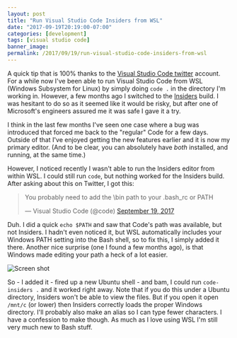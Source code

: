 ```yaml
---
layout: post
title: "Run Visual Studio Code Insiders from WSL"
date: "2017-09-19T20:19:00-07:00"
categories: [development]
tags: [visual studio code]
banner_image: 
permalink: /2017/09/19/run-visual-studio-code-insiders-from-wsl
---
```


A quick tip that is 100% thanks to the [Visual Studio Code twitter](https://twitter.com/code) account. For a while now I've been able to run Visual Studio Code from WSL (Windows Subsystem for Linux) by simply doing `code .` in the directory I'm working in. However, a few months ago I switched to the [Insiders](https://code.visualstudio.com/insiders) build. I was hesitant to do so as it seemed like it would be risky, but after one of Microsoft's engineers assured me it was safe I gave it a try.

I think in the last few months I've seen one case where a bug was introduced that forced me back to the "regular" Code for a few days. Outside of that I've enjoyed getting the new features earlier and it is now my primary editor. (And to be clear, you can absolutely have *both* installed, and running, at the same time.)

However, I noticed recently I wasn't able to run the Insiders editor from within WSL. I could still run `code`, but nothing worked for the Insiders build. After asking about this on Twitter, I got this:

<blockquote class="twitter-tweet" data-lang="en"><p lang="en" dir="ltr">You probably need to add the \bin path to your .bash_rc or PATH</p>&mdash; Visual Studio Code (@code) <a href="https://twitter.com/code/status/910264600385396736">September 19, 2017</a></blockquote>
<script async src="//platform.twitter.com/widgets.js" charset="utf-8"></script>


Duh. I did a quick `echo $PATH` and saw that Code's path was available, but not Insiders. I hadn't even noticed it, but WSL automatically includes your Windows PATH setting into the Bash shell, so to fix this, I simply added it there. Another nice surprise (one I found a few months ago), is that Windows made editing your path a heck of a lot easier.

![Screen shot](https://static.raymondcamden.com/images/2017/9/vsci3.jpg)

So - I added it - fired up a new Ubuntu shell - and bam, I could run `code-insiders .` and it worked right away. Note that if you do this under a Ubuntu directory, Insiders won't be able to view the files. But if you open it open `/mnt/c` (or lower) then Insiders correctly loads the proper Windows directory. I'll probably also make an alias so I can type fewer characters. I have a confession to make though. As much as I love using WSL I'm still very much new to Bash stuff.